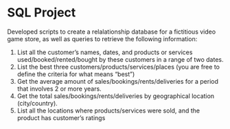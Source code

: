 # SQL Project

Developed scripts to create a relalationship database for a fictitious video game store, as well as queries to retrieve the following information:
1. List all the customer’s names, dates, and products or services used/booked/rented/bought by 
these customers in a range of two dates.
2. List the best three customers/products/services/places (you are free to define the criteria for 
what means “best”)
3. Get the average amount of sales/bookings/rents/deliveries for a period that involves 2 or more 
years.
4. Get the total sales/bookings/rents/deliveries by geographical location (city/country).
5. List all the locations where products/services were sold, and the product has customer’s ratings



